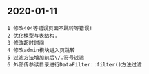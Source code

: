 ## 2020-01-11

~~~
1 修改404等错误页面不跳转等错误!
2 优化模型与表结构.
3 修改超时时间
4 修改admin模块进入页跳转
5 过滤方法增加前后\/.符号过滤
6 外部传参读目录进行DataFilter::filter()方法过滤
~~~
